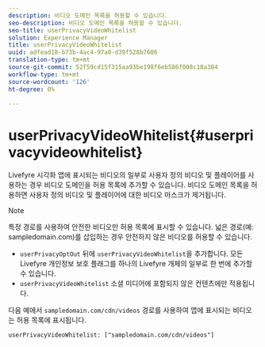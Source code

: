 ```yaml
---
description: 비디오 도메인 목록을 허용할 수 있습니다.
seo-description: 비디오 도메인 목록을 허용할 수 있습니다.
seo-title: userPrivacyVideoWhitelist
solution: Experience Manager
title: userPrivacyVideoWhitelist
uuid: adfead18-b73b-4ac4-97a0-d39f528b7606
translation-type: tm+mt
source-git-commit: 52f59cd15f315aa93be198f6eb586f008c18a384
workflow-type: tm+mt
source-wordcount: '126'
ht-degree: 0%

---
```



# userPrivacyVideoWhitelist{#userprivacyvideowhitelist}

Livefyre 시각화 앱에 표시되는 비디오의 일부로 사용자 정의 비디오 및 플레이어를 사용하는 경우 비디오 도메인을 허용 목록에 추가할 수 있습니다. 비디오 도메인 목록을 허용하면 사용자 정의 비디오 및 플레이어에 대한 비디오 마스크가 제거됩니다.

>[!NOTE]
>
>특정 경로를 사용하여 안전한 비디오만 허용 목록에 표시할 수 있습니다. 넓은 경로(예: sampledomain.com)를 삽입하는 경우 안전하지 않은 비디오를 허용할 수 있습니다.

* `userPrivacyOptOut` 뒤에 `userPrivacyVideoWhitelist`을 추가합니다. 모든 Livefyre 개인정보 보호 플래그를 하나의 Livefyre 개체의 일부로 한 번에 추가할 수 있습니다.
* `userPrivacyVideoWhitelist` 소셜 미디어에 포함되지 않은 컨텐츠에만 적용됩니다.

다음 예에서 `sampledomain.com/cdn/videos` 경로를 사용하여 앱에 표시되는 비디오는 허용 목록에 표시됩니다.

```
userPrivacyVideoWhitelist: ["sampledomain.com/cdn/videos"]
```
